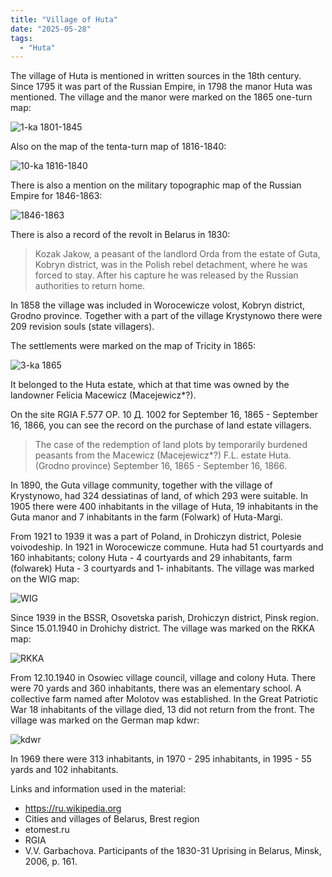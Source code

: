 ```yaml
---
title: "Village of Huta"
date: "2025-05-28"
tags: 
  - "Huta"
---
```

The village of Huta is mentioned in written sources in the 18th century. Since 1795 it was part of the Russian Empire, in 1798 the manor Huta was mentioned. The village and the manor were marked on the 1865 one-turn map:

![1-ka 1801-1845](https://github.com/user-attachments/assets/194bbe1d-e52d-4fbd-bdbb-62aed3aba238)

Also on the map of the tenta-turn map of 1816-1840: 

![10-ka 1816-1840](https://github.com/user-attachments/assets/975bab4e-b1c6-4be7-b858-c3f396ecc0b0)

There is also a mention on the military topographic map of the Russian Empire for 1846-1863:

![1846-1863](https://github.com/user-attachments/assets/24e96eb2-616f-4e8c-91f6-5b2d42ab2542)

There is also a record of the revolt in Belarus in 1830:
>Kozak Jakow, a peasant of the landlord Orda from the estate of Guta, Kobryn district, was in the Polish rebel detachment, where he was forced to stay. After his capture he was released by the Russian authorities to return home. 

In 1858 the village was included in Worocewicze volost, Kobryn district, Grodno province. Together with a part of the village Krystynowo there were 209 revision souls (state villagers). 

The settlements were marked on the map of Tricity in 1865:

![3-ka 1865](https://github.com/user-attachments/assets/0fd7da9d-27f2-4b08-948f-770612db1e52)

It belonged to the Huta estate, which at that time was owned by the landowner Felicia Macewicz (Macejewicz*?).

On the site RGIA F.577 OP. 10 Д. 1002 for September 16, 1865 - September 16, 1866, you can see the record on the purchase of land estate villagers.
> The case of the redemption of land plots by temporarily burdened peasants from the Macewicz (Macejewicz*?) F.L. estate Huta. (Grodno province) September 16, 1865 - September 16, 1866.

In 1890, the Guta village community, together with the village of Krystynowo, had 324 dessiatinas of land, of which 293 were suitable. In 1905 there were 400 inhabitants in the village of Huta, 19 inhabitants in the Guta manor and 7 inhabitants in the farm (Folwark) of Huta-Margi. 

From 1921 to 1939 it was a part of Poland, in Drohiczyn district, Polesie voivodeship. In 1921 in Worocewicze commune. Huta had 51 courtyards and 160 inhabitants; colony Huta - 4 courtyards and 29 inhabitants, farm (folwarek) Huta - 3 courtyards and 1- inhabitants. The village was marked on the WIG map:

![WIG](https://github.com/user-attachments/assets/fa1d28a8-3411-41fb-83a5-8141c4616ba3)

Since 1939 in the BSSR, Osovetska parish, Drohiczyn district, Pinsk region. Since 15.01.1940 in Drohichy district. The village was marked on the RKKA map:

![RKKA](https://github.com/user-attachments/assets/93b60f54-4b16-47fd-8dce-a110202232e7)

From 12.10.1940 in Osowiec village council, village and colony Huta. There were 70 yards and 360 inhabitants, there was an elementary school. A collective farm named after Molotov was established. In the Great Patriotic War 18 inhabitants of the village died, 13 did not return from the front. The village was marked on the German map kdwr:

![kdwr](https://github.com/user-attachments/assets/c1536fd5-8bca-48f2-920b-0171ef81867b)

In 1969 there were 313 inhabitants, in 1970 - 295 inhabitants, in 1995 - 55 yards and 102 inhabitants.

Links and information used in the material:
- https://ru.wikipedia.org
- Cities and villages of Belarus, Brest region
- etomest.ru
- RGIA
- V.V. Garbachova. Participants of the 1830-31 Uprising in Belarus, Minsk, 2006, p. 161.
